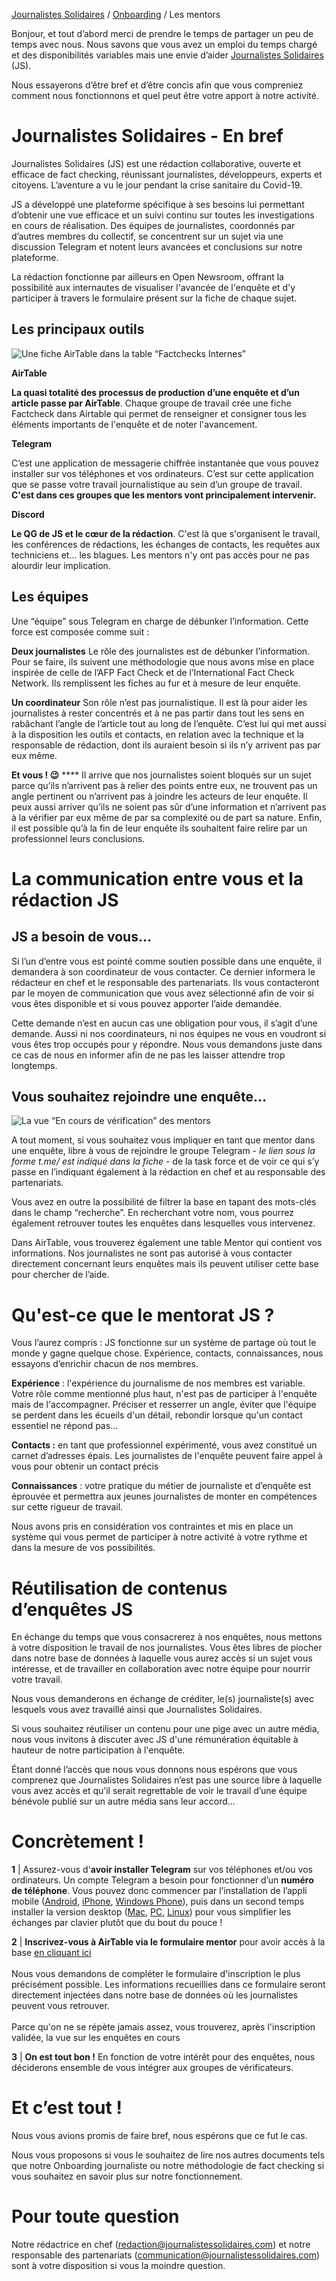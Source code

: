[Journalistes Solidaires](https://github.com/journalistes-solidaires) / [Onboarding](https://github.com/Journalistes-Solidaires/onboarding) / Les mentors


Bonjour, et tout d’abord merci de prendre le temps de partager un peu de temps avec nous. 
Nous savons que vous avez un emploi du temps chargé et des disponibilités variables mais une envie d’aider [Journalistes Solidaires](http://journalistessolidaires.com) (JS). 

Nous essayerons d’être bref et d’être concis afin que vous compreniez comment nous fonctionnons et quel peut être votre apport à notre activité.

# Journalistes Solidaires - En bref 

Journalistes Solidaires (JS) est une rédaction collaborative, ouverte et efficace de fact checking, réunissant journalistes, développeurs, experts et citoyens. L’aventure a vu le jour pendant la crise sanitaire du Covid-19.

JS a développé une plateforme spécifique à ses besoins lui permettant d’obtenir une vue efficace et un suivi continu sur toutes les investigations en cours de réalisation. Des équipes de journalistes, coordonnés par d’autres membres du collectif, se concentrent sur un sujet via une discussion Telegram et notent leurs avancées et conclusions sur notre plateforme.

La rédaction fonctionne par ailleurs en Open Newsroom, offrant la possibilité aux internautes de visualiser l'avancée de l'enquête et d'y participer à travers le formulaire présent sur la fiche de chaque sujet.


## Les principaux outils 


![Une fiche AirTable dans la table “Factchecks Internes”](https://paper-attachments.dropbox.com/s_DDCF8915682EB26F0FD0373239192C13D8C71357A73C2231753DD98EFDF26570_1587379288168_Capture+decran+2020-04-20+a+12.41.14.png)


**AirTable**

**La quasi totalité des processus de production d’une enquête et d’un article passe par AirTable**. Chaque groupe de travail crée une fiche Factcheck dans Airtable qui permet de renseigner et consigner tous les éléments importants de l'enquête et de noter l'avancement.


**Telegram** 

C’est une application de messagerie chiffrée instantanée que vous pouvez installer sur vos téléphones et vos ordinateurs. C’est sur cette application que se passe votre travail journalistique au sein d’un groupe de travail. **C'est dans ces groupes que les mentors vont principalement intervenir.**

  
**Discord** 

**Le QG de JS et le cœur de la rédaction**. C'est là que s'organisent le travail, les conférences de rédactions, les échanges de contacts, les requêtes aux techniciens et… les blagues. Les mentors n'y ont pas accès pour ne pas alourdir leur implication.


## Les équipes 

Une “équipe” sous Telegram en charge de débunker l’information. Cette force est composée comme suit : 


**Deux journalistes** 
Le rôle des journalistes est de débunker l’information. Pour se faire, ils suivent une méthodologie que nous avons mise en place inspirée de celle de l’AFP Fact Check et de l’International Fact Check Network. Ils remplissent les fiches au fur et à mesure de leur enquête. 


**Un coordinateur** 
Son rôle n’est pas journalistique. Il est là pour aider les journalistes à rester concentrés et à ne pas partir dans tout les sens en rabâchant l’angle de l’article tout au long de l’enquête. C’est lui qui met aussi à la disposition les outils et contacts, en relation avec la technique et la responsable de rédaction, dont ils auraient besoin si ils n’y arrivent pas par eux même. 


**Et vous !  😉**  ****
Il arrive que nos journalistes soient bloqués sur un sujet parce qu’ils n’arrivent pas à relier des points entre eux, ne trouvent pas un angle pertinent ou n’arrivent pas à joindre les acteurs de leur enquête. Il peux aussi arriver qu’ils ne soient pas sûr d’une information et n’arrivent pas à la vérifier par eux même de par sa complexité ou de part sa nature. Enfin, il est possible qu’à la fin de leur enquête ils souhaitent faire relire par un professionnel leurs conclusions. 


# La communication entre vous et la rédaction JS 


## JS a besoin de vous… 

Si l’un d’entre vous est pointé comme soutien possible dans une enquête, il demandera à son coordinateur de vous contacter. Ce dernier informera le rédacteur en chef et le responsable des partenariats. Ils vous contacteront par le moyen de communication que vous avez sélectionné afin de voir si vous êtes disponible et si vous pouvez apporter l’aide demandée. 

Cette demande n’est en aucun cas une obligation pour vous, il s’agit d’une demande. Aussi ni nos coordinateurs, ni nos équipes ne vous en voudront si vous êtes trop occupés pour y répondre. Nous vous demandons juste dans ce cas de nous en informer afin de ne pas les laisser attendre trop longtemps. 


## Vous souhaitez rejoindre une enquête…


![La vue “En cours de vérification” des mentors](https://paper-attachments.dropbox.com/s_3DF8B78B80B1C8A2418F17DEAECFCBF7495C16F8FFF588BBA379ACA76129801D_1587799290156_image.png)


A tout moment, si vous souhaitez vous impliquer en tant que mentor dans une enquête, libre à vous de rejoindre le groupe Telegram - *le lien sous la forme t.me/ est indiqué dans la fiche* -  de la task force et de voir ce qui s’y passe en l’indiquant également à la rédaction en chef et au responsable des partenariats. 

Vous avez en outre la possibilité de filtrer la base en tapant des mots-clés dans le champ “recherche”.  En recherchant votre nom, vous pourrez également retrouver toutes les enquêtes dans lesquelles vous intervenez.

Dans AirTable, vous trouverez également une table Mentor qui contient vos informations. Nos journalistes ne sont pas autorisé à vous contacter directement concernant leurs enquêtes mais ils peuvent utiliser cette base pour chercher de l’aide. 


# Qu'est-ce que le mentorat JS ?

Vous l’aurez compris : JS fonctionne sur un système de partage où tout le monde y gagne quelque chose. Expérience, contacts, connaissances, nous essayons d’enrichir chacun de nos membres. 

**Expérience** : l'expérience du journalisme de nos membres est variable. Votre rôle comme mentionné plus haut, n'est pas de participer à l'enquête mais de l'accompagner. Préciser et resserrer un angle, éviter que l'équipe se perdent dans les écueils d'un détail, rebondir lorsque qu'un contact essentiel ne répond pas…

**Contacts :** en tant que professionnel expérimenté, vous avez constitué un carnet d’adresses épais. Les journalistes de l'enquête peuvent faire appel à vous pour obtenir un contact précis 

**Connaissances** : votre pratique du métier de journaliste et d’enquête est éprouvée et permettra aux jeunes journalistes de monter en compétences sur cette rigueur de travail. 

Nous avons pris en considération vos contraintes et mis en place un système qui vous permet de participer à notre activité à votre rythme et dans la mesure de vos possibilités. 


# Réutilisation de contenus d’enquêtes JS 

 
En échange du temps que vous consacrerez à nos enquêtes, nous mettons à votre disposition le travail de nos journalistes. Vous êtes libres de piocher dans notre base de données à laquelle vous aurez accès si un sujet vous intéresse, et de travailler en collaboration avec notre équipe pour nourrir votre travail. 

Nous vous demanderons en échange de créditer, le(s) journaliste(s) avec lesquels vous avez travaillé ainsi que Journalistes Solidaires. 

Si vous souhaitez réutiliser un contenu pour une pige avec un autre média, nous vous invitons à discuter avec JS d'une rémunération équitable à hauteur de notre participation à l'enquête.

Étant donné l’accès que nous vous donnons nous espérons que vous comprenez que Journalistes Solidaires n’est pas une source libre à laquelle vous avez accès et qu’il serait regrettable de voir le travail d’une équipe bénévole publié sur un autre média sans leur accord…  

# Concrètement !


**1** |  Assurez-vous d'**avoir installer Telegram** sur vos téléphones et/ou vos ordinateurs.
Un compte Telegram a besoin pour fonctionner d’un **numéro de téléphone**. Vous pouvez donc commencer par l’installation de l’appli mobile ([Android](https://play.google.com/store/apps/details?id=org.telegram.messenger), [iPhone](https://apps.apple.com/app/telegram-messenger/id686449807), [Windows Phone](https://www.microsoft.com/fr-fr/p/telegram-messenger/9wzdncrdzhs0?rtc=1)), puis dans un second temps installer la version desktop ([Mac](https://telegram.org/dl/desktop/mac), [PC](https://telegram.org/dl/desktop/win), [Linux](https://telegram.org/dl/desktop/linux)) pour vous simplifier les échanges par clavier plutôt que du bout du pouce !

**2** | **Inscrivez-vous à AirTable via le formulaire mentor** pour avoir accès à la base [en cliquant ici](https://airtable.com/shrJBVrquCmKiCJY8)<br><br>Nous vous demandons de compléter le formulaire d'inscription le plus précisément possible. Les informations recueillies dans ce formulaire seront directement injectées dans notre base de données où les journalistes peuvent vous retrouver. <br><br>Parce qu'on ne se répète jamais assez, vous trouverez, après l'inscription validée, la vue sur les enquêtes en cours

**3** | **On est tout bon !** En fonction de votre intérêt pour des enquêtes, nous déciderons ensemble de vous intégrer aux groupes de vérificateurs.


# Et c’est tout !

Nous vous avions promis de faire bref, nous espérons que ce fut le cas. 

Nous vous proposons si vous le souhaitez de lire nos autres documents tels que notre Onboarding journaliste ou notre méthodologie de fact checking si vous souhaitez en savoir plus sur notre fonctionnement. 


# Pour toute question

Notre rédactrice en chef (redaction@journalistessolidaires.com) et notre responsable des partenariats (communication@journalistessolidaires.com) sont à votre disposition si vous la moindre question.  

